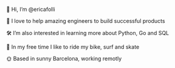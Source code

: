   👋 Hi, I’m @ericafolli
  
  🐙 I love to help amazing engineers to build successful products
  
  🛠 I’m also interested in learning more about Python, Go and SQL
  
  🍃 In my free time I like to ride my bike, surf and skate
  
  🌞 Based in sunny Barcelona, working remotly
